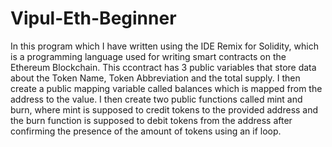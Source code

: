 # Vipul-Eth-Beginner
In this program which I have written using the IDE Remix for Solidity, which is a programming language used for writing smart contracts on the Ethereum Blockchain. This ccontract has 3 public variables that store data about the Token Name, Token Abbreviation and the total supply. I then create a public mapping variable called balances which is mapped from the address to the value. I then create two public functions called mint and burn, where mint is supposed to credit tokens to the provided address and the burn function is supposed to debit tokens from the address after confirming the presence of the amount of tokens using an if loop.
